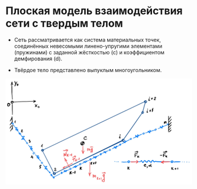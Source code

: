 # Плоская модель взаимодействия сети с твердым телом

- Сеть рассматривается как система материальных точек, соединённых невесомыми линено-упругими элементами (пружинами) с заданной жёсткостью (c) и коэффициентом демфирования (d).

- Твёрдое тело представлено выпуклым многоугольником.

![Плоская модель сети](net_2D.jpg)



